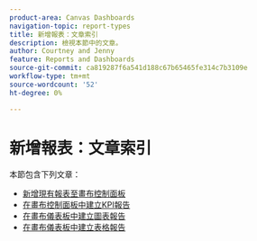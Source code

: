 ```yaml
---
product-area: Canvas Dashboards
navigation-topic: report-types
title: 新增報表：文章索引
description: 檢視本節中的文章。
author: Courtney and Jenny
feature: Reports and Dashboards
source-git-commit: ca819287f6a541d188c67b65465fe314c7b3109e
workflow-type: tm+mt
source-wordcount: '52'
ht-degree: 0%

---
```



# 新增報表：文章索引

本節包含下列文章：

* [新增現有報表至畫布控制面板](/help/quicksilver/reports-and-dashboards/canvas-dashboards/add-reports/add-existing-report.md)
* [在畫布控制面板中建立KPI報告](/help/quicksilver/reports-and-dashboards/canvas-dashboards/add-reports/build-kpi-report.md)
* [在畫布儀表板中建立圖表報告](/help/quicksilver/reports-and-dashboards/canvas-dashboards/add-reports/build-chart-report.md)
* [在畫布儀表板中建立表格報告](/help/quicksilver/reports-and-dashboards/canvas-dashboards/add-reports/build-table-report.md)
